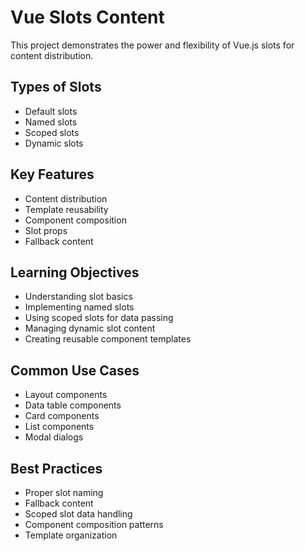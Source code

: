 # Vue Slots Content

This project demonstrates the power and flexibility of Vue.js slots for content distribution.

## Types of Slots

- Default slots
- Named slots
- Scoped slots
- Dynamic slots

## Key Features

- Content distribution
- Template reusability
- Component composition
- Slot props
- Fallback content

## Learning Objectives

- Understanding slot basics
- Implementing named slots
- Using scoped slots for data passing
- Managing dynamic slot content
- Creating reusable component templates

## Common Use Cases

- Layout components
- Data table components
- Card components
- List components
- Modal dialogs

## Best Practices

- Proper slot naming
- Fallback content
- Scoped slot data handling
- Component composition patterns
- Template organization